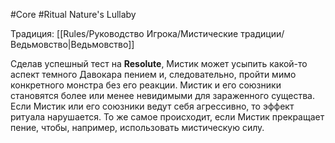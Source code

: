 #Core #Ritual
Nature's Lullaby

Традиция: [[Rules/Руководство Игрока/Мистические традиции/Ведьмовство|Ведьмовство]]

Сделав успешный тест на **Resolute**, Мистик может усыпить какой-то аспект темного Давокара пением и, следовательно, пройти мимо конкретного монстра без его реакции. Мистик и его союзники становятся более или менее невидимыми для зараженного существа. Если Мистик или его союзники ведут себя агрессивно, то эффект ритуала нарушается. То же самое происходит, если Мистик прекращает пение, чтобы, например, использовать мистическую силу.